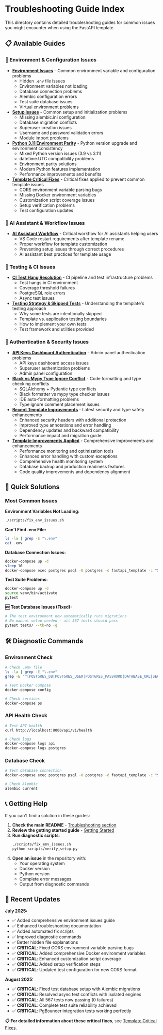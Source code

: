 # Troubleshooting Guide Index

This directory contains detailed troubleshooting guides for common issues you might encounter when using the FastAPI template.

## 📋 Available Guides

### 🔧 Environment & Configuration Issues
- **[Environment Issues](./environment-issues.md)** - Common environment variable and configuration problems
  - Hidden `.env` file issues
  - Environment variables not loading
  - Database connection problems
  - Alembic configuration errors
  - Test suite database issues
  - Virtual environment problems
- **[Setup Issues](./setup-issues.md)** - Common setup and initialization problems
  - Missing alembic.ini configuration
  - Database migration conflicts
  - Superuser creation issues
  - Username and password validation errors
  - Module import problems
- **[Python 3.11 Environment Parity](./python-311-upgrade.md)** - Python version upgrade and environment consistency
  - Mixed Python version issues (3.9 vs 3.11)
  - datetime.UTC compatibility problems
  - Environment parity solutions
  - Modern Python features implementation
  - Performance improvements and benefits
- **[Template Critical Fixes](./template-fixes.md)** - Critical fixes applied to prevent common template issues
  - CORS environment variable parsing bugs
  - Missing Docker environment variables
  - Customization script coverage issues
  - Setup verification problems
  - Test configuration updates

### 🤖 AI Assistant & Workflow Issues
- **[AI Assistant Workflow](./AI_ASSISTANT_WORKFLOW.md)** - Critical workflow for AI assistants helping users
  - VS Code restart requirements after template rename
  - Proper workflow for template customization
  - Preventing setup issues through correct procedures
  - AI assistant best practices for template usage

### 🧪 Testing & CI Issues
- **[CI Test Hang Resolution](./ci-test-hang-resolution.md)** - CI pipeline and test infrastructure problems
  - Test hangs in CI environment
  - Coverage threshold failures
  - PostgreSQL role errors
  - Async test issues
- **[Testing Strategy & Skipped Tests](./testing-strategy.md)** - Understanding the template's testing approach
  - Why some tests are intentionally skipped
  - Template vs. application testing boundaries
  - How to implement your own tests
  - Test framework and utilities provided

### 🔐 Authentication & Security Issues
- **[API Keys Dashboard Authentication](./api-keys-dashboard-authentication-issue.md)** - Admin panel authentication problems
  - API keys dashboard access issues
  - Superuser authentication problems
  - Admin panel configuration
- **[Black vs Mypy Type Ignore Conflict](./black-mypy-type-ignore-conflict.md)** - Code formatting and type checking conflicts
  - SQLAlchemy + Pydantic type conflicts
  - Black formatter vs mypy type checker issues
  - IDE auto-formatting problems
  - Type ignore comment placement issues
- **[Recent Template Improvements](./recent-improvements.md)** - Latest security and type safety enhancements
  - Enhanced security headers with additional protection
  - Improved type annotations and error handling
  - Dependency updates and backward compatibility
  - Performance impact and migration guide
- **[Template Improvements Applied](./IMPROVEMENTS_APPLIED.md)** - Comprehensive improvements and enhancements
  - Performance monitoring and optimization tools
  - Enhanced error handling with custom exceptions
  - Comprehensive health monitoring system
  - Database backup and production readiness features
  - Code quality improvements and dependency alignment

## 🚀 Quick Solutions

### Most Common Issues

**Environment Variables Not Loading:**
```bash
./scripts/fix_env_issues.sh
```

**Can't Find .env File:**
```bash
ls -la | grep -E "\.env"
cat .env
```

**Database Connection Issues:**
```bash
docker-compose up -d
sleep 10
docker-compose exec postgres psql -U postgres -d fastapi_template -c "SELECT 1;"
```

**Test Suite Problems:**
```bash
docker-compose up -d
source venv/bin/activate
pytest
```

**🆕 Test Database Issues (Fixed):**
```bash
# The test environment now automatically runs migrations
# No manual setup needed - all 567 tests should pass
pytest tests/ --tb=no -q
```

## 🛠️ Diagnostic Commands

### Environment Check
```bash
# Check .env file
ls -la | grep -E "\.env"
grep -E "^(POSTGRES_DB|POSTGRES_USER|POSTGRES_PASSWORD|DATABASE_URL|SECRET_KEY)=" .env

# Test Docker Compose
docker-compose config

# Check services
docker-compose ps
```

### API Health Check
```bash
# Test API health
curl http://localhost:8000/api/v1/health

# Check logs
docker-compose logs api
docker-compose logs postgres
```

### Database Check
```bash
# Test database connection
docker-compose exec postgres psql -U postgres -d fastapi_template -c "SELECT 1;"

# Check Alembic
alembic current
```

## 📞 Getting Help

If you can't find a solution in these guides:

1. **Check the main README** - [Troubleshooting section](../../README.md#troubleshooting)
2. **Review the getting started guide** - [Getting Started](../tutorials/getting-started.md)
3. **Run diagnostic scripts**:
   ```bash
   ./scripts/fix_env_issues.sh
   python scripts/verify_setup.py
   ```
4. **Open an issue** in the repository with:
   - Your operating system
   - Docker version
   - Python version
   - Complete error messages
   - Output from diagnostic commands

## 🔄 Recent Updates

**July 2025:**
- ✅ Added comprehensive environment issues guide
- ✅ Enhanced troubleshooting documentation
- ✅ Added automated fix scripts
- ✅ Improved diagnostic commands
- ✅ Better hidden file explanations
- ✅ **CRITICAL**: Fixed CORS environment variable parsing bugs
- ✅ **CRITICAL**: Added comprehensive Docker environment variables
- ✅ **CRITICAL**: Enhanced customization script coverage
- ✅ **CRITICAL**: Added setup verification steps
- ✅ **CRITICAL**: Updated test configuration for new CORS format

**August 2025:**
- ✅ **CRITICAL**: Fixed test database setup with Alembic migrations
- ✅ **CRITICAL**: Resolved async test conflicts with isolated engines
- ✅ **CRITICAL**: All 567 tests now passing (0 failures)
- ✅ **CRITICAL**: Complete test suite reliability achieved
- ✅ **CRITICAL**: PgBouncer integration tests working perfectly

**📋 For detailed information about these critical fixes**, see [Template Critical Fixes](./template-fixes.md). 